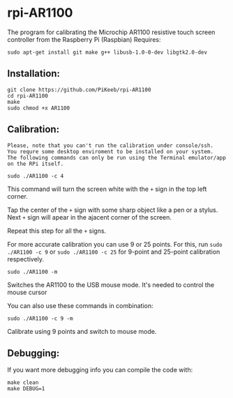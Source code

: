 # rpi-AR1100
The program for calibrating the Microchip AR1100 resistive touch screen controller from the Raspberry Pi (Raspbian)
Requires:

`sudo apt-get install git make g++ libusb-1.0-0-dev libgtk2.0-dev`
    
## Installation:

```
git clone https://github.com/PiKeeb/rpi-AR1100
cd rpi-AR1100
make
sudo chmod +x AR1100
```

## Calibration:
    
    Please, note that you can't run the calibration under console/ssh. 
    You requre some desktop enviroment to be installed on your system.
    The following commands can only be run using the Terminal emulator/app on the RPi itself.
    
`sudo ./AR1100 -c 4`

This command will turn the screen white with the `+` sign in the top left corner. 

Tap the center of the `+` sign with some sharp object like a pen or a stylus. Next `+` sign will apear in the ajacent corner of the screen.

Repeat this step for all the `+` signs.

For more accurate calibration you can use 9 or 25 points. For this, run `sudo ./AR1100 -c 9` or `sudo ./AR1100 -c 25` for 9-point and 25-point calibration respectively.

`sudo ./AR1100 -m`

Switches the AR1100 to the USB mouse mode. It's needed to control the mouse cursor

You can also use these commands in combination:

`sudo ./AR1100 -c 9 -m`

Calibrate using 9 points and switch to mouse mode.

## Debugging:

If you want more debugging info you can compile the code with:
```
make clean
make DEBUG=1
```
